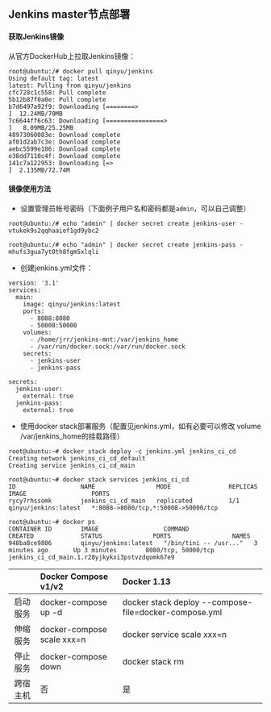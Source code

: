 ## Jenkins master节点部署

#### 获取Jenkins镜像

从官方DockerHub上拉取Jenkins镜像：

```
root@ubuntu:/# docker pull qinyu/jenkins
Using default tag: latest
latest: Pulling from qinyu/jenkins
cfc728c1c558: Pull complete 
5b12b87f0a0e: Pull complete 
b7d6497a92f9: Downloading [========>                                          ]  12.24MB/70MB
7c6644ff6c63: Downloading [================>                                  ]   8.09MB/25.25MB
48973060083e: Download complete 
af01d2ab7c3e: Download complete 
aebc5599e186: Download complete 
e38dd7110c4f: Download complete 
141c7a122953: Downloading [=>                                                 ]  2.135MB/72.74M
```

#### **镜像使用方法**

* 设置管理员帐号密码（下面例子用户名和密码都是`admin`，可以自己调整）

```
root@ubuntu:/# echo "admin" | docker secret create jenkins-user -
vtukek9s2qqhaaief1gd9ybc2

root@ubuntu:/# echo "admin" | docker secret create jenkins-pass -
mhufs3gua7yt0th8fgm5xlqli
```

* 创建jenkins.yml文件：

```
version: '3.1'
services:
  main:
    image: qinyu/jenkins:latest
    ports:
      - 8088:8080
      - 50008:50000
    volumes:
      - /home/jrr/jenkins-mnt:/var/jenkins_home
      - /var/run/docker.sock:/var/run/docker.sock
    secrets:
      - jenkins-user
      - jenkins-pass

secrets:
  jenkins-user:
    external: true
  jenkins-pass:
    external: true
```

* 使用docker stack部署服务（配置见jenkins.yml，如有必要可以修改 volume /var/jenkins\_home的挂载路径）

```
root@ubuntu:~# docker stack deploy -c jenkins.yml jenkins_ci_cd
Creating network jenkins_ci_cd_default
Creating service jenkins_ci_cd_main

root@ubuntu:~# docker stack services jenkins_ci_cd
ID                  NAME                 MODE                REPLICAS            IMAGE                  PORTS
rycy7rhssomk        jenkins_ci_cd_main   replicated          1/1                 qinyu/jenkins:latest   *:8088->8080/tcp,*:50008->50000/tcp

root@ubuntu:~# docker ps
CONTAINER ID        IMAGE                  COMMAND                  CREATED             STATUS              PORTS                 NAMES
948ba8ce9806        qinyu/jenkins:latest   "/bin/tini -- /usr..."   3 minutes ago       Up 3 minutes        8080/tcp, 50000/tcp   jenkins_ci_cd_main.1.r28yjkykxi3pstvzdqomk67e9
```

|  | Docker Compose v1/v2 | Docker 1.13 |
| :---: | :--- | :--- |
| 启动服务 | docker-compose up -d | docker stack deploy --compose-file=docker-compose.yml |
| 伸缩服务 | docker-compose scale xxx=n | docker service scale xxx=n |
| 停止服务 | docker-compose down | docker stack rm |
| 跨宿主机 | 否 | 是 |



